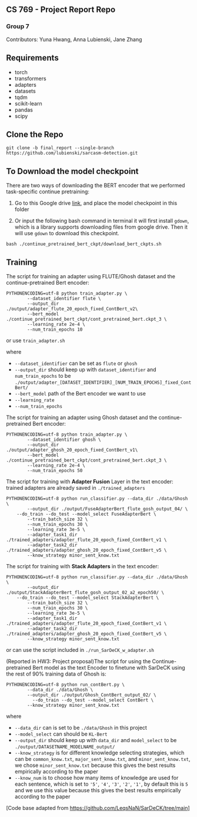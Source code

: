 ## CS 769 -  Project Report Repo
### Group 7

Contributors: Yuna Hwang, Anna Lubienski, Jane Zhang


## Requirements
* torch
* transformers
* adapters
* datasets
* tqdm
* scikit-learn
* pandas
* scipy

## Clone the Repo

```
git clone -b final_report --single-branch https://github.com/lubienski/sarcasm-detection.git
```

## To Download the model checkpoint
There are two ways of downloading the BERT encoder that we performed task-specific continue pretraining:

1. Go to this Google drive [link](https://drive.google.com/drive/folders/1hZAeXkW35kWDOzSRrRS6N3NflFhdnCAR?usp=sharing), and place the model checkpoint in this folder

2. Or input the following bash command in terminal
it will first install `gdown`, which is a library supports downloading files from google drive.
Then it will use `gdown` to download this checkpoint.
```
bash ./continue_pretrained_bert_ckpt/download_bert_ckpts.sh
```

## Training

The script for training an adapter using FLUTE/Ghosh dataset and the continue-pretrained Bert encoder:

```
PYTHONENCODING=utf-8 python train_adapter.py \
        --dataset_identifier flute \
        --output_dir ./output/adapter_flute_20_epoch_fixed_ContBert_v2\
        --bert_model ./continue_pretrained_bert_ckpt/cont_pretrained_bert.ckpt_3 \
        --learning_rate 2e-4 \
        --num_train_epochs 10
```

or use ```train_adapter.sh```

where 
* `--dataset_identifier` can be set as `flute` or `ghosh` 
* `--output_dir` should keep up with `dataset_identifier` and `num_train_epochs` to be `./output/adapter_[DATASET_IDENTIFIER]_[NUM_TRAIN_EPOCHS]_fixed_ContBert/`
* `--bert_model` path of the Bert encoder we want to use
* `--learning_rate` 
* `--num_train_epochs`

The script for training an adapter using Ghosh dataset and the continue-pretrained Bert encoder:
```
PYTHONENCODING=utf-8 python train_adapter.py \
        --dataset_identifier ghosh \
        --output_dir ./output/adapter_ghosh_20_epoch_fixed_ContBert_v1\
        --bert_model ./continue_pretrained_bert_ckpt/cont_pretrained_bert.ckpt_3 \
        --learning_rate 2e-4 \
        --num_train_epochs 50
```



The script for training with **Adapter Fusion** Layer in the text encoder:
trained adapters are already saved in `./trained_adapters`
```
PYTHONENCODING=utf-8 python run_classifier.py --data_dir ./data/Ghosh \
        --output_dir ./output/FuseAdapterBert_flute_gosh_output_04/ \
	--do_train --do_test --model_select FuseAdapterBert \
        --train_batch_size 32 \
        --num_train_epochs 30 \
        --learning_rate 3e-5 \
        --adapter_task1_dir ./trained_adapters/adapter_flute_20_epoch_fixed_ContBert_v1 \
        --adapter_task2_dir ./trained_adapters/adapter_ghosh_20_epoch_fixed_ContBert_v5 \
        --know_strategy minor_sent_know.txt
```

The script for training with **Stack Adapters** in the text encoder:
```
PYTHONENCODING=utf-8 python run_classifier.py --data_dir ./data/Ghosh \
        --output_dir ./output/StackAdapterBert_flute_gosh_output_02_a2_epoch50/ \
	--do_train --do_test --model_select StackAdapterBert \
        --train_batch_size 32 \
        --num_train_epochs 30 \
        --learning_rate 3e-5 \
        --adapter_task1_dir ./trained_adapters/adapter_flute_20_epoch_fixed_ContBert_v1 \
        --adapter_task2_dir ./trained_adapters/adapter_ghosh_20_epoch_fixed_ContBert_v5 \
        --know_strategy minor_sent_know.txt
```
or can use the script included in `./run_SarDeCK_w_adapter.sh`

(Reported in HW3: Project proposal)The script for using the Continue-pretrained Bert model as the text Encoder to
finetune with SarDeCK using the rest of 90% training data of Ghosh is:
```
PYTHONENCODING=utf-8 python run_contBert.py \
        --data_dir ./data/Ghosh \
        --output_dir ./output/Ghosh_ContBert_output_02/ \
	      --do_train --do_test --model_select ContBert \
        --know_strategy minor_sent_know.txt
```

where 
* `--data_dir` can is set to be `./data/Ghosh` in this project
* `--model_select` can should be `KL-Bert`  
* `--output_dir` should keep up with `data_dir` and `model_select` to be `./output/DATASETNAME_MODELNAME_output/`
* `--know_strategy` is for different knowledge selecting strategies, which can be `common_know.txt`, `major_sent_know.txt`, and `minor_sent_know.txt`, we chose `minor_sent_know.txt` because this gives the best results empirically according to the paper
* `--know_num` is to choose how many items of knowledge are used for each sentence, which is set to `'5'`, `'4'`, `'3'`, `'2'`, `'1'`, by default this is `5` and we use this value because this gives the best results empirically according to the paper




[Code base adapted from https://github.com/LeqsNaN/SarDeCK/tree/main]
